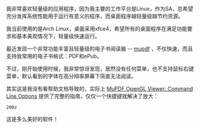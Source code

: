 我非常喜欢轻量级的应用程序，因为我主要的工作平台是Linux，作为SA，总希望充分发挥系统性能用于运行有意义的程序，而桌面程序越轻量级越节约资源。

我当前使用的是Arch Linux，桌面采用xfce4，希望所有的桌面程序在满足功能要求和基本美观情况下，轻量级快速运行。

最近发现一个非常功能丰富且轻量级的电子书阅读器 -- [mupdf](https://www.mupdf.com/index.html) ，不仅快速，而且支持我常用的电子书格式：PDF和ePub。

不过，刚开始使用时候，我非常惊讶发现，居然没有任何菜单，也不支持鼠标右键菜单，默认看到的字体在高分辩率屏幕下简直无法阅读。

其实这是我没有看帮助文档导致的，实际上 [MuPDF OpenGL Viewer: Command Line Options](https://mupdf.com/docs/manual-mupdf-gl.html) 提供了完整的指南，仅仅一个快捷键就解决了放大：

`200z`

这是多么美好的软件！
